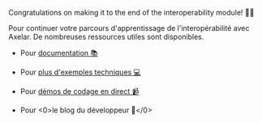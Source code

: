Congratulations on making it to the end of the interoperability module! 🎉🎉

Pour continuer votre parcours d'apprentissage de l'interopérabilité avec Axelar. De nombreuses ressources utiles sont disponibles.

- Pour <a href="https://github.com/axelarnetwork/axelar-examples/tree/main" target="_blank">documentation 📚</a>

- Pour <a href="https://www.youtube.com/watch?v=3sctKcQIaLA&list=PLh_q0hSKS_y0Zt_GfL3olZHi4GwbF6tuo" target="_blank">plus d'exemples techniques 💻 </a>

- Pour <a href="https://blog.axelar.dev/" target="_blank">démos de codage en direct 📹</a>

- Pour <0>le blog du développeur 📝</0>
